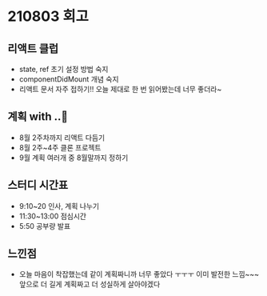 # 210803 회고


## 리액트 클럽

- state, ref 초기 설정 방법 숙지
- componentDidMount 개념 숙지
- 리액트 문서 자주 접하기!! 오늘 제대로 한 번 읽어봤는데 너무 좋더라~


## 계획 with ..💛

- 8월 2주차까지 리액트 다듬기
- 8월 2주~4주 클론 프로젝트
- 9월 계획 여러개 중 8월말까지 정하기


## 스터디 시간표

- 9:10~20 인사, 계획 나누기
- 11:30~13:00 점심시간
- 5:50 공부량 발표


## 느낀점

- 오늘 마음이 착잡했는데 같이 계획짜니까 너무 좋았다 ㅜㅜㅜ 이미 발전한 느낌~~~ 앞으로 더 길게 계획짜고 더 성실하게 살아야겠다 